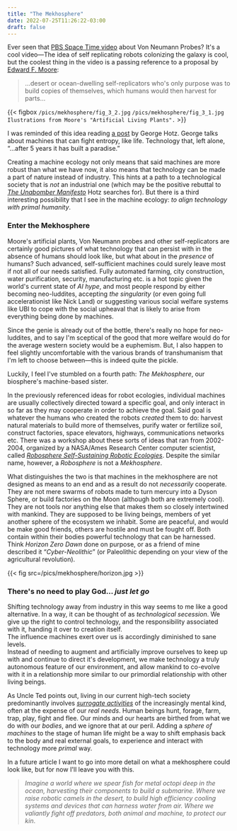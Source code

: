```yaml
---
title: "The Mekhosphere"
date: 2022-07-25T11:26:22-03:00
draft: false
---
```


Ever seen that [PBS Space Time video](https://youtu.be/watch?v=4H55wybU3rI)
about Von Neumann Probes? It's a cool video&#8212;The idea of self replicating
robots colonizing the galaxy is cool, but the coolest thing in the video
is a passing reference to a proposal by
[Edward F. Moore](http://www.molecularassembler.com/KSRM/3.1.htm):

> &#8230;desert or ocean-dwelling self-replicators who's only purpose was to build
> copies of themselves, which humans would then harvest for parts&#8230;

{{< figbox
`/pics/mekhosphere/fig_3_2.jpg`
`/pics/mekhosphere/fig_3_1.jpg`
`Ilustrations from Moore's "Artificial Living Plants".` >}}

I was reminded of this idea reading
[a post](https://geohot.github.io/blog/jekyll/update/2021/04/25/a-machine-ecology.html)
by George Hotz.
George talks about machines that can fight entropy, like life. Technology that,
left alone, &ldquo;&#8230;after 5 years it has built a paradise.&rdquo;

Creating a machine ecology not only means that said machines are more robust
than what we have now, it also means that technology can be made a part of nature
instead of industry. This hints at a path to a technological society that is _not_
an industrial one (which may be the positive rebuttal to
[_The Unabomber Manifesto_](https://www.unabombermanifesto.net/)
Hotz searches for). But there is a third interesting possibility that I see
in the machine ecology: _to align technology with primal humanity_.

### Enter the Mekhosphere

Moore's artificial plants, Von Neumann probes and other self-replicators are
certainly good pictures of what technology that can persist with in the absence of
humans should look like, but what about in the _presence_ of humans? Such advanced,
self-sufficient machines could surely leave most if not all of our needs
satisfied. Fully automated farming, city construction, water purification,
security, manufacturing etc. is a hot topic given the world's current state of
_AI hype_, and most people respond by either becoming neo-luddites, accepting
_the singularity_ (or even going full accelerationist like Nick Land)
or suggesting various social welfare systems like UBI to cope with the social
upheaval that is likely to arise from everything being done by machines.

Since the genie is already out of the bottle, there's really no hope for neo-luddites,
and to say I'm sceptical of the good that more welfare would do for the average western
society would be a euphemism. But, I also happen to feel slightly uncomfortable with
the various brands of transhumanism that I'm left to choose between&#8212;this is indeed
quite the pickle.

Luckily, I feel I've stumbled on a fourth path: _The Mekhosphere_, our biosphere's
machine-based sister.

In the previously referenced ideas for robot ecologies, individual machines
are usually collectively directed toward a specific goal, and only interact
in so far as they may cooperate in order to achieve the goal. Said goal is
whatever the humans who created the robots _created_ them to do: harvest
natural materials to build more of themselves, purify water or fertilize soil,
construct factories, space elevators, highways, communications networks etc.
There was a workshop about these sorts of ideas that ran from 2002-2004,
organized by a NASA/Ames Research Center computer scientist,
called
[_Robosphere Self-Sustaining Robotic Ecologies_](http://www.molecularassembler.com/KSRM/3.26.htm).
Despite the similar name, however, a _Robosphere_ is not a _Mekhosphere_.

What distinguishes the two is that machines in the mekhosphere are not designed
as means to an end and as a result do not _necessarily_ cooperate. They are not
mere swarms of robots made to turn mercury into a Dyson Sphere, or build
factories on the Moon (although both are extremely cool). They are not tools
nor anything else that makes them so closely intertwined with mankind. They are
supposed to be living beings, members of yet another sphere of the ecosystem we
inhabit. Some are peaceful, and would be make good friends, others are hostile
and must be fought off. Both contain within their bodies powerful technology
that can be harnessed. Think _Horizon Zero Dawn_ done on purpose, or as a
friend of mine described it &ldquo;_Cyber-Neolithic_&rdquo; (or Paleolithic
depending on your view of the agricultural revolution).

<!-- TODO find a better image of people hunting robots with spears -->
{{< fig src=/pics/mekhosphere/horizon.jpg >}}

### There's no need to play God&#8230; _just let go_

Shifting technology away from industry in this way seems to me like a good
alternative. In a way, it can be thought of as _technological secession_. We
give up the right to control technology, and the responsibility associated with
it, handing it over to creation itself.  
The influence machines exert over us is accordingly diminished to sane levels.  
Instead of needing to augment and artificially improve ourselves to keep up
with and continue to direct it's development, we make technology a truly
autonomous feature of our environment, and allow mankind to co-evolve with it in
a relationship more similar to our primordial relationship with other living beings.

As Uncle Ted points out,
living in our current high-tech society predominantly involves
[_surrogate activities_](https://medium.com/chris-messina/surrogate-activities-the-power-process-16203dda87)
of the increasingly mental kind, often at the expense of
our _real needs_. Human beings hunt, forage, farm, trap, play, fight and flee. Our
minds and our hearts are birthed from what we do with our _bodies_, and we
ignore that at our peril. Adding a _sphere of machines_ to the stage of human
life might be a way to shift emphasis back to the body and real external goals,
to experience and interact with technology more _primal_ way.

In a future article I want to go into more detail on what a mekhosphere could look
like, but for now I'll leave you with this.

> _Imagine a world where we spear fish for metal octopi deep in the ocean,
> harvesting their components to build a submarine. Where we raise robotic camels
> in the desert, to build high efficiency cooling systems and devices that can
> harness water from air. Where we valiantly fight off predators, both animal and
> machine, to protect our kin_.

